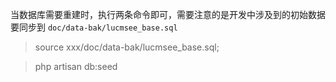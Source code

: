 
当数据库需要重建时，执行两条命令即可，需要注意的是开发中涉及到的初始数据要同步到 `doc/data-bak/lucmsee_base.sql`

> source  xxx/doc/data-bak/lucmsee_base.sql;

> php artisan db:seed
